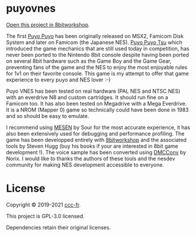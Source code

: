 puyovnes
=====

[Open this project in 8bitworkshop](http://8bitworkshop.com/redir.html?platform=nes&githubURL=https%3A%2F%2Fgithub.com%2Fccc-fr%2Fpuyovnes&file=puyovnes.c).

The first [Puyo Puyo](https://puyonexus.com/wiki/Puyo_Puyo_(1991)) has been originally released on MSX2, Famicom Disk System and later on Famicom (the Japanese NES).
[Puyo Puyo Tsu](https://puyonexus.com/wiki/Puyo_Puyo_Tsu) which introduced the game mechanics that are still used today in competition, has never been ported to the Nintendo 8bit console despite having been ported on several 8bit hardware such as the Game Boy and the Game Gear, preventing fans of the game and the NES to enjoy the most enjoyable rules for 1v1 on their favorite console.
This game is my attempt to offer that game experience to every puyo and NES lover :-)

Puyo VNES has been tested on real hardware (PAL NES and NTSC NES) with an everdrive N8 and custom cartridges. It should run fine on a Famicom too.
It has also been tested on Megadrive with a Mega Everdrive.
It is a NROM (Mapper 0) game so technically could have been done in 1983 and so should be easy to emulate.

I recommend using [MESEN](https://mesen.ca/) by Sour for the most accurate experience, it has also been extensively used for debugging and performance profiling.
The game has been developped entirely with [8bitworkshop](https://8bitworkshop.com/) and the associated tools by Steven Hugg (buy his books if your are interested in 8bit game development !).
The voice sample has been converted using [DMCConv](http://nesdev.org/dmcconv005.zip) by Norix.
I would like to thanks the authors of these tools and the nesdev community for making NES development accessible to everyone.

License
=====
Copyright © 2019-2021 [ccc-fr](https://github.com/ccc-fr).

This project is GPL-3.0 licensed.

Dependencies retain their original licenses.

